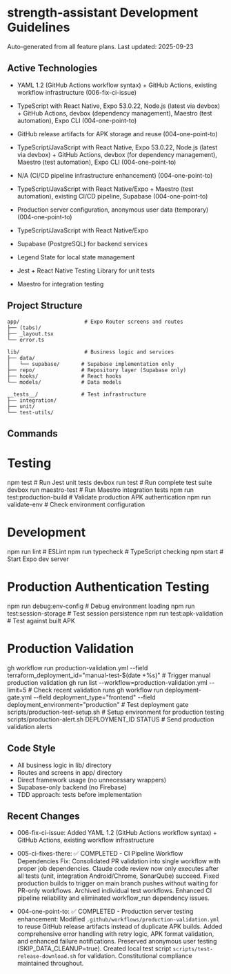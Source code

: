 # strength-assistant Development Guidelines

Auto-generated from all feature plans. Last updated: 2025-09-23

## Active Technologies

- YAML 1.2 (GitHub Actions workflow syntax) + GitHub Actions, existing workflow infrastructure (006-fix-ci-issue)

- TypeScript with React Native, Expo 53.0.22, Node.js (latest via devbox) + GitHub Actions, devbox (dependency management), Maestro (test automation), Expo CLI (004-one-point-to)
- GitHub release artifacts for APK storage and reuse (004-one-point-to)

- TypeScript/JavaScript with React Native, Expo 53.0.22, Node.js (latest via devbox) + GitHub Actions, devbox (for dependency management), Maestro (test automation), Expo CLI (004-one-point-to)
- N/A (CI/CD pipeline infrastructure enhancement) (004-one-point-to)

- TypeScript/JavaScript with React Native/Expo + Maestro (test automation), existing CI/CD pipeline, Supabase (004-one-point-to)
- Production server configuration, anonymous user data (temporary) (004-one-point-to)

- TypeScript/JavaScript with React Native/Expo
- Supabase (PostgreSQL) for backend services
- Legend State for local state management
- Jest + React Native Testing Library for unit tests
- Maestro for integration testing

## Project Structure

```
app/                     # Expo Router screens and routes
├── (tabs)/
├── _layout.tsx
└── error.ts

lib/                     # Business logic and services
├── data/
│   └── supabase/       # Supabase implementation only
├── repo/               # Repository layer (Supabase only)
├── hooks/              # React hooks
└── models/             # Data models

__tests__/              # Test infrastructure
├── integration/
├── unit/
└── test-utils/
```

## Commands

# Testing

npm test # Run Jest unit tests
devbox run test # Run complete test suite
devbox run maestro-test # Run Maestro integration tests
npm run test:production-build # Validate production APK authentication
npm run validate-env # Check environment configuration

# Development

npm run lint # ESLint
npm run typecheck # TypeScript checking
npm start # Start Expo dev server

# Production Authentication Testing

npm run debug:env-config # Debug environment loading
npm run test:session-storage # Test session persistence
npm run test:apk-validation # Test against built APK

# Production Validation

gh workflow run production-validation.yml --field terraform_deployment_id="manual-test-$(date +%s)" # Trigger manual production validation
gh run list --workflow=production-validation.yml --limit=5 # Check recent validation runs
gh workflow run deployment-gate.yml --field deployment_type="frontend" --field deployment_environment="production" # Test deployment gate
scripts/production-test-setup.sh # Setup environment for production testing
scripts/production-alert.sh DEPLOYMENT_ID STATUS # Send production validation alerts

## Code Style

- All business logic in lib/ directory
- Routes and screens in app/ directory
- Direct framework usage (no unnecessary wrappers)
- Supabase-only backend (no Firebase)
- TDD approach: tests before implementation

## Recent Changes

- 006-fix-ci-issue: Added YAML 1.2 (GitHub Actions workflow syntax) + GitHub Actions, existing workflow infrastructure

- 005-ci-fixes-there: ✅ COMPLETED - CI Pipeline Workflow Dependencies Fix: Consolidated PR validation into single workflow with proper job dependencies. Claude code review now only executes after all tests (unit, integration Android/Chrome, SonarQube) succeed. Fixed production builds to trigger on main branch pushes without waiting for PR-only workflows. Archived individual test workflows. Enhanced CI pipeline reliability and eliminated workflow_run dependency issues.

- 004-one-point-to: ✅ COMPLETED - Production server testing enhancement: Modified `.github/workflows/production-validation.yml` to reuse GitHub release artifacts instead of duplicate APK builds. Added comprehensive error handling with retry logic, APK format validation, and enhanced failure notifications. Preserved anonymous user testing (SKIP_DATA_CLEANUP=true). Created local test script `scripts/test-release-download.sh` for validation. Constitutional compliance maintained throughout.

<!-- MANUAL ADDITIONS START -->
<!-- MANUAL ADDITIONS END -->

